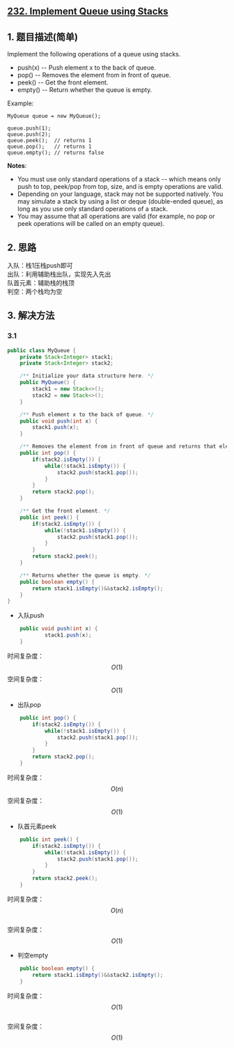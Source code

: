 ## [232. Implement Queue using Stacks](https://leetcode-cn.com/problems/implement-queue-using-stacks/)

## 1. 题目描述\(简单\)

Implement the following operations of a queue using stacks.

* push\(x\) -- Push element x to the back of queue.
* pop\(\) -- Removes the element from in front of queue.
* peek\(\) -- Get the front element.
* empty\(\) -- Return whether the queue is empty.

Example:

```
MyQueue queue = new MyQueue();

queue.push(1);
queue.push(2);  
queue.peek();  // returns 1
queue.pop();   // returns 1
queue.empty(); // returns false
```

**Notes**:

* You must use only standard operations of a stack -- which means only push to top, peek/pop from top, size, and is empty operations are valid.
* Depending on your language, stack may not be supported natively. You may simulate a stack by using a list or deque \(double-ended queue\), as long as you use only standard operations of a stack.
* You may assume that all operations are valid \(for example, no pop or peek operations will be called on an empty queue\).

## 2. 思路

入队：栈1压栈push即可  
出队：利用辅助栈出队，实现先入先出  
队首元素：辅助栈的栈顶  
判空：两个栈均为空

## 3. 解决方法

### 3.1

```java
public class MyQueue {
    private Stack<Integer> stack1;
    private Stack<Integer> stack2;

    /** Initialize your data structure here. */
    public MyQueue() {
        stack1 = new Stack<>();
        stack2 = new Stack<>();
    }

    /** Push element x to the back of queue. */
    public void push(int x) {
        stack1.push(x);
    }

    /** Removes the element from in front of queue and returns that element. */
    public int pop() {
        if(stack2.isEmpty()) {
            while(!stack1.isEmpty()) {
                stack2.push(stack1.pop());
            }
        }
        return stack2.pop();
    }

    /** Get the front element. */
    public int peek() {
        if(stack2.isEmpty()) {
            while(!stack1.isEmpty()) {
                stack2.push(stack1.pop());
            }
        }
        return stack2.peek();
    }

    /** Returns whether the queue is empty. */
    public boolean empty() {
        return stack1.isEmpty()&&stack2.isEmpty();
    }
}
```

* 入队push

```java
    public void push(int x) {
            stack1.push(x);
    }
```

时间复杂度：$$O(1)$$
空间复杂度：$$O(1)$$

* 出队pop

```java
    public int pop() {
        if(stack2.isEmpty()) {
            while(!stack1.isEmpty()) {
                stack2.push(stack1.pop());
            }
        }
        return stack2.pop();
    }
```

时间复杂度：$$O(n)$$
空间复杂度：$$O(1)$$

* 队首元素peek

```java
    public int peek() {
        if(stack2.isEmpty()) {
            while(!stack1.isEmpty()) {
                stack2.push(stack1.pop());
            }
        }
        return stack2.peek();
    }
```
时间复杂度：$$O(n)$$  
空间复杂度：$$O(1)$$

* 判空empty

```java
    public boolean empty() {
        return stack1.isEmpty()&&stack2.isEmpty();
    }
```

时间复杂度：$$O(1)$$  
空间复杂度：$$O(1)$$



